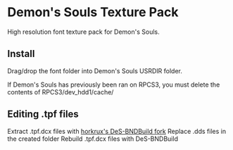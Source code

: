# Demon's Souls Texture Pack
High resolution font texture pack for Demon's Souls.

## Install
Drag/drop the font folder into Demon's Souls USRDIR folder.

If Demon's Souls has previously been ran on RPCS3, you must delete the contents of RPCS3/dev_hdd1/cache/

## Editing .tpf files
Extract .tpf.dcx files with [horkrux's DeS-BNDBuild fork](https://github.com/horkrux/DeS-BNDBuild/releases)
Replace .dds files in the created folder
Rebuild .tpf.dcx files with DeS-BNDBuild
